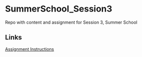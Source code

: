 # SummerSchool_Session3
Repo with content and assignment for Session 3, Summer School
## Links
[Assignment Instructions]()
